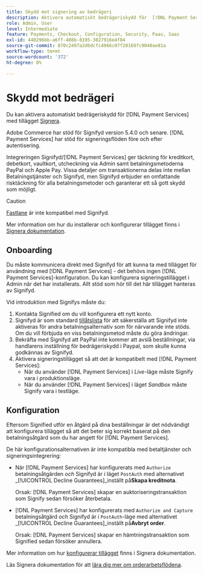 ```yaml
---
title: Skydd mot signering av bedrägeri
description: Aktivera automatiskt bedrägeriskydd för  [!DNL Payment Services] med signering.
role: Admin, User
level: Intermediate
feature: Payments, Checkout, Configuration, Security, Paas, Saas
exl-id: 440296bb-a6ff-408b-8195-3027916e4f84
source-git-commit: 870c2497a2d6dcfc4066c07f20169fc9040ae81a
workflow-type: tm+mt
source-wordcount: '372'
ht-degree: 0%

---
```


# Skydd mot bedrägeri

Du kan aktivera automatiskt bedrägeriskydd för [!DNL Payment Services] med tillägget [Signera](https://commercemarketplace.adobe.com/signifyd-module-connect.html).

Adobe Commerce har stöd för Signifyd version 5.4.0 och senare. [!DNL Payment Services] har stöd för signeringsflöden före och efter autentisering.

Integreringen Signifyd/[!DNL Payment Services] ger täckning för kreditkort, debetkort, vaultkort, utcheckning via Admin samt betalningsmetoderna PayPal och Apple Pay. Vissa detaljer om transaktionerna delas inte mellan Betalningstjänster och Signifyd, men Signifyd erbjuder en omfattande risktäckning för alla betalningsmetoder och garanterar ett så gott skydd som möjligt.

>[!CAUTION]
>
> [Fastlane](payments-options.md#fastlane-button) är inte kompatibel med Signifyd.

Mer information om hur du installerar och konfigurerar tillägget finns i [Signera dokumentation](https://community.signifyd.com/support/s/article/magento-2-extension-install-guide?language=en_US#downloadandinstallingmagento2extension).

## Onboarding

Du måste kommunicera direkt med Signifyd för att kunna ta med tillägget för användning med [!DNL Payment Services] - det behövs ingen [!DNL Payment Services]-konfiguration. Du kan konfigurera signeringstillägget i Admin när det har installerats. Allt stöd som hör till det här tillägget hanteras av Signifyd.

Vid introduktion med Signifys måste du:

1. Kontakta Signified om du vill konfigurera ett nytt konto.
1. Signifyd är som standard [tillåtslista](https://github.com/signifyd/magento2/blob/main/docs/RESTRICT-PAYMENTS.md) för att säkerställa att Signifyd inte aktiveras för andra betalningsalternativ som för närvarande inte stöds. Om du vill förbjuda en viss betalningsmetod måste du göra ändringar.
1. Bekräfta med Signifyd att PayPal inte kommer att avslå beställningar, via handlarens inställning för bedrägeriskydd i Paypal, som skulle kunna godkännas av Signifyd.
1. Aktivera signeringstillägget så att det är kompatibelt med [!DNL Payment Services]:
   * När du använder [!DNL Payment Services] i _Live_-läge måste Signify vara i produktionsläge.
   * När du använder [!DNL Payment Services] i läget _Sandbox_ måste Signify vara i testläge.

## Konfiguration

Eftersom Signified utför en åtgärd på dina beställningar är det nödvändigt att konfigurera tillägget så att det beter sig korrekt baserat på den betalningsåtgärd som du har angett för [!DNL Payment Services].

De här konfigurationsalternativen är inte kompatibla med betaltjänster och signeringsintegrering:

* När [!DNL Payment Services] har konfigurerats med `Authorize` betalningsåtgärden _och_ Signifyd är i läget `PostAuth` med alternativet _[!UICONTROL Decline Guarantees]_inställt på&#x200B;**Skapa kreditnota**.

  Orsak: [!DNL Payment Services] skapar en auktoriseringstransaktion som Signify sedan försöker återbetala.


* [!DNL Payment Services] har konfigurerats med `Authorize and Capture` betalningsåtgärd _och_ Signifyd är i `PostAuth`-läge med alternativet _[!UICONTROL Decline Guarantees]_inställt på&#x200B;**Avbryt order**.

  Orsak: [!DNL Payment Services] skapar en hämtningstransaktion som Signified sedan försöker annullera.


Mer information om hur [konfigurerar tillägget](https://community.signifyd.com/support/s/article/magento-2-extension-install-guide?language=en_US#configuringmagento2extension) finns i Signera dokumentation.

Läs Signera dokumentation för att [lära dig mer om orderarbetsflödena](https://community.signifyd.com/support/s/article/magento-2-extension-install-guide?language=en_US#howmagento2works).
